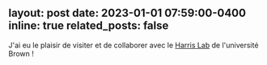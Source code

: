 layout: post
date: 2023-01-01 07:59:00-0400
inline: true
related_posts: false
---

J'ai eu le plaisir de visiter et de collaborer avec le <a href="https://sites.brown.edu/harrislab/">Harris Lab</a> de l'université Brown !